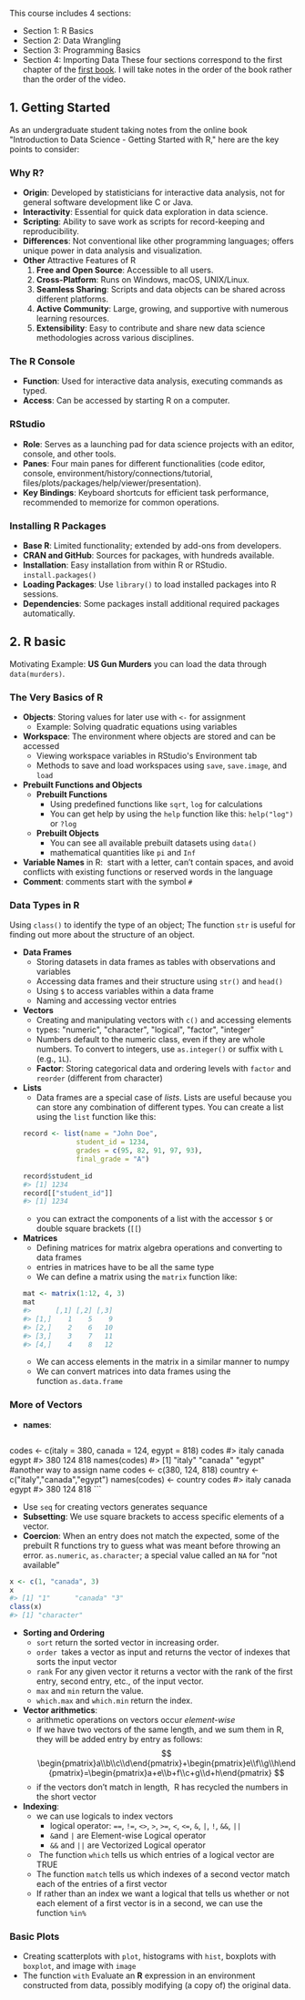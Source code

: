This course includes 4 sections: 
- Section 1: R Basics
- Section 2: Data Wrangling
- Section 3: Programming Basics
- Section 4: Importing Data
These four sections correspond to the first chapter of the [first book](https://rafalab.dfci.harvard.edu/dsbook-part-1/).
I will take notes in the order of the book rather than the order of the video.

## 1. Getting Started
As an undergraduate student taking notes from the online book "Introduction to Data Science - Getting Started with R," here are the key points to consider:
### Why R?
- **Origin**: Developed by statisticians for interactive data analysis, not for general software development like C or Java.
- **Interactivity**: Essential for quick data exploration in data science.
- **Scripting**: Ability to save work as scripts for record-keeping and reproducibility.
- **Differences**: Not conventional like other programming languages; offers unique power in data analysis and visualization.
 - **Other** Attractive Features of R
	1. **Free and Open Source**: Accessible to all users.
	2. **Cross-Platform**: Runs on Windows, macOS, UNIX/Linux.
	3. **Seamless Sharing**: Scripts and data objects can be shared across different platforms.
	4. **Active Community**: Large, growing, and supportive with numerous learning resources.
	5. **Extensibility**: Easy to contribute and share new data science methodologies across various disciplines.
### The R Console
- **Function**: Used for interactive data analysis, executing commands as typed.
- **Access**: Can be accessed by starting R on a computer.
### RStudio
- **Role**: Serves as a launching pad for data science projects with an editor, console, and other tools.
- **Panes**: Four main panes for different functionalities (code editor, console, environment/history/connections/tutorial, files/plots/packages/help/viewer/presentation).
- **Key Bindings**: Keyboard shortcuts for efficient task performance, recommended to memorize for common operations.
### Installing R Packages
- **Base R**: Limited functionality; extended by add-ons from developers.
- **CRAN and GitHub**: Sources for packages, with hundreds available.
- **Installation**: Easy installation from within R or RStudio. `install.packages()`
- **Loading Packages**: Use `library()` to load installed packages into R sessions.
- **Dependencies**: Some packages install additional required packages automatically.

## 2. R basic
Motivating Example: **US Gun Murders**
you can load the data through `data(murders)`.
### The Very Basics of R
- **Objects**: Storing values for later use with `<-` for assignment
	- Example: Solving quadratic equations using variables
- **Workspace**: The environment where objects are stored and can be accessed
	- Viewing workspace variables in RStudio's Environment tab
	- Methods to save and load workspaces using `save`, `save.image`, and `load`
- **Prebuilt Functions and Objects**
	- **Prebuilt Functions**
		- Using predefined functions like `sqrt`, `log` for calculations
		- You can get help by using the `help` function like this: `help("log")` or `?log`
	- **Prebuilt Objects**
		- You can see all available prebuilt datasets using `data()` 
		- mathematical quantities like `pi` and `Inf`
- **Variable Names** in R:  start with a letter, can’t contain spaces, and avoid conflicts with existing functions or reserved words in the language
- **Comment**: comments start with the symbol `#` 
### Data Types in R
Using `class()` to identify the type of an object; The function `str` is useful for finding out more about the structure of an object.
- **Data Frames**
	- Storing datasets in data frames as tables with observations and variables
	- Accessing data frames and their structure using `str()` and `head()`
	- Using `$` to access variables within a data frame
	- Naming and accessing vector entries
- **Vectors**
	- Creating and manipulating vectors with `c()` and accessing elements
	- types: "numeric", "character", "logical", "factor", "integer"
	- Numbers default to the numeric class, even if they are whole numbers. To convert to integers, use `as.integer()` or suffix with `L` (e.g., `1L`).
	- **Factor**: Storing categorical data and ordering levels with `factor` and `reorder` (different from character)
- **Lists**
	- Data frames are a special case of _lists_. Lists are useful because you can store any combination of different types. You can create a list using the `list` function like this:
	```R
	record <- list(name = "John Doe",
	             student_id = 1234,
	             grades = c(95, 82, 91, 97, 93),
	             final_grade = "A")
	             
	record$student_id
	#> [1] 1234
	record[["student_id"]]
	#> [1] 1234
	```
	- you can extract the components of a list with the accessor `$` or double square brackets (`[[`)
- **Matrices**
	- Defining matrices for matrix algebra operations and converting to data frames
	- entries in matrices have to be all the same type
	- We can define a matrix using the `matrix` function like:
	```R
	mat <- matrix(1:12, 4, 3)
	mat
	#>      [,1] [,2] [,3]
	#> [1,]    1    5    9
	#> [2,]    2    6   10
	#> [3,]    3    7   11
	#> [4,]    4    8   12
	```
	- We can access elements in the matrix in a similar manner to numpy
	- We can convert matrices into data frames using the function `as.data.frame`
### More of Vectors
- **names**: 
	```R
codes <- c(italy = 380, canada = 124, egypt = 818)
codes 
#> italy canada egypt 
#> 380 124 818
names(codes)
#> [1] "italy"  "canada" "egypt"
#another way to assign name
codes <- c(380, 124, 818)
country <- c("italy","canada","egypt")
names(codes) <- country
codes
#>  italy canada  egypt 
#>    380    124    818
	```
- Use `seq` for creating vectors generates sequance
- **Subsetting**: We use square brackets to access specific elements of a vector.
- **Coercion**: When an entry does not match the expected, some of the prebuilt R functions try to guess what was meant before throwing an error. `as.numeric`, `as.character`; a special value called an `NA` for “not available”
```R
x <- c(1, "canada", 3)
x
#> [1] "1"      "canada" "3"
class(x)
#> [1] "character"
```
- **Sorting and Ordering**
	- `sort` return the sorted vector in increasing order.
	- `order`  takes a vector as input and returns the vector of indexes that sorts the input vector
	- `rank` For any given vector it returns a vector with the rank of the first entry, second entry, etc., of the input vector.
	- `max` and `min` return the value.
	- `which.max` and `which.min` return the index.
- **Vector arithmetics**:
	- arithmetic operations on vectors occur _element-wise_
	- If we have two vectors of the same length, and we sum them in R, they will be added entry by entry as follows:
	$$
	\begin{pmatrix}a\\b\\c\\d\end{pmatrix}+\begin{pmatrix}e\\f\\g\\h\end{pmatrix}=\begin{pmatrix}a+e\\b+f\\c+g\\d+h\end{pmatrix}
	$$
	- if the vectors don’t match in length,  R has recycled the numbers in the short vector
- **Indexing**: 
	- we can use logicals to index vectors
		- logical operator: `==`, `!=`, `<>`, `>`, `>=`, `<`, `<=`, `&`, `|`, `!`, `&&`, `||`
		- `&`and `|` are Element-wise Logical operator
		- `&&` and `||` are Vectorized Logical operator
	-  The function `which` tells us which entries of a logical vector are TRUE
	- The function `match` tells us which indexes of a second vector match each of the entries of a first vector
	- If rather than an index we want a logical that tells us whether or not each element of a first vector is in a second, we can use the function `%in%`
### Basic Plots
- Creating scatterplots with `plot`, histograms with `hist`, boxplots with `boxplot`, and image with `image`
- The function `with` Evaluate an **R** expression in an environment constructed from data, possibly modifying (a copy of) the original data.

